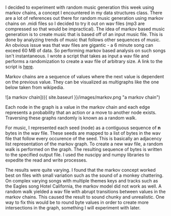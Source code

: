 I decided to experiment with random music generation this week using markov chains, a concept I encountered in my data structures class. There are a lot of references out there for random music generation using markov chains on .midi files so I decided to try it out on wav files (mp3 are compressed so that would be impractical). The idea of markov based music generation is to create music that is based off of an input music file. This is done by analyzing trends of music that follows other sequences of music. An obvious issue was that wav files are gigantic - a 6 minute song can exceed 60 MB of data. So performing markov based analysis on such songs isn't instantaneous. I wrote a script that takes as input a wav file and performs a randomization to create a wav file of arbitrary size. A link to the script is [here](https://github.com/0AdityaD/markovmusic/blob/master/generate.py).

Markov chains are a sequence of values where the next value is dependent on the previous value. They can be visualized as multigraphs like the one below taken from wikipedia.

![a markov chain]({{ site.baseurl }}/images/markov.png "a markov chain") 

Each node in the graph is a value in the markov chain and each edge represents a probability that an action or a move to another node exists. Traversing these graphs randomly is known as a random walk.

For music, I represented each seed (node) as a contiguous sequence of **n** bytes in the wav file. These seeds are mapped to a list of bytes in the wav file that follow every occurence of the seed. This is basically an adjacency list representation of the markov graph. To create a new wav file, a random walk is performed on the graph. The resulting sequence of bytes is written to the specified output file. I used the nuscipy and numpy libraries to expedite the read and write processes.

The results were quite varying. I found that the markov concept worked best on files with small variation such as the sound of a monkey chattering. On complex varying songs with multiple themes keys and tracks such as the Eagles song Hotel California, the markov model did not work as well. A random walk yielded a wav file with abrupt transitions between values in the markov chains. This caused the result to sound chunky and unrealistic. One way to fix this would be to round byte values in order to create more intersections in the graph, something I will experiment with later.
